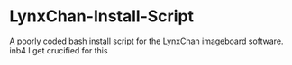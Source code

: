 # LynxChan-Install-Script
A poorly coded bash install script for the LynxChan imageboard software. <br>
inb4 I get crucified for this
